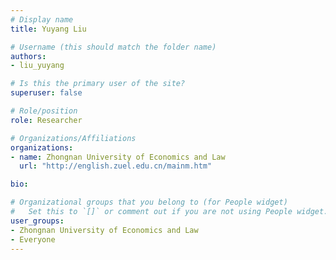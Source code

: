 ```yaml
---
# Display name
title: Yuyang Liu

# Username (this should match the folder name)
authors:
- liu_yuyang

# Is this the primary user of the site?
superuser: false

# Role/position
role: Researcher

# Organizations/Affiliations
organizations:
- name: Zhongnan University of Economics and Law
  url: "http://english.zuel.edu.cn/mainm.htm"

bio: 

# Organizational groups that you belong to (for People widget)
#   Set this to `[]` or comment out if you are not using People widget.
user_groups:
- Zhongnan University of Economics and Law
- Everyone
---
```

